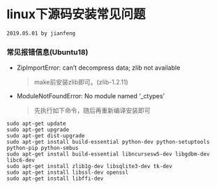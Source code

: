 # linux下源码安装常见问题
`2019.05.01 by jianfeng`

### 常见报错信息(Ubuntu18)
- ZipImportError: can’t decompress data; zlib not available
    > make前安装zlib即可。(zlib-1.2.11)

- ModuleNotFoundError: No module named ‘_ctypes’
    > 先执行如下命令，随后再重新编译安装即可
```
sudo apt-get update
sudo apt-get upgrade
sudo apt-get dist-upgrade
sudo apt-get install build-essential python-dev python-setuptools python-pip python-smbus
sudo apt-get install build-essential libncursesw5-dev libgdbm-dev libc6-dev
sudo apt-get install zlib1g-dev libsqlite3-dev tk-dev
sudo apt-get install libssl-dev openssl
sudo apt-get install libffi-dev
```